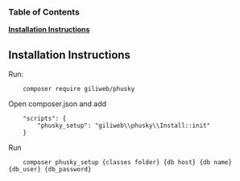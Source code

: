 ### Table of Contents
**[Installation Instructions](#installation-instructions)**  


## Installation Instructions
Run: 
```
	composer require giliweb/phusky
```
Open composer.json and add
```
    "scripts": {
    	"phusky_setup": "giliweb\\phusky\\Install::init"
    }
```
Run
```
	composer phusky_setup {classes folder} {db host} {db name} {db_user} {db_password}
```

    

